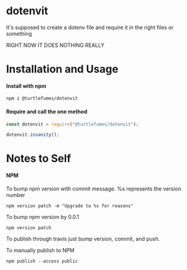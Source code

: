 # dotenvit
It's supposed to create a dotenv file and require it in the right files or something

RIGHT NOW IT DOES NOTHING REALLY

# Installation and Usage

#### Install with npm 

```
npm i @turtlefumes/dotenvit
```

#### Require and call the one method
``` javascript
const dotenvit = require("@turtlefumes/dotenvit");

dotenvit.insanity();

```

# Notes to Self

#### NPM
To bump npm version with commit message.  %s represents the version number
```
npm version patch -m "Upgrade to %s for reasons"
```
To bump npm version by 0.0.1
```
npm version patch
```

To publish through travis just bump version, commit, and push.


To manually publish to NPM
```
npm publish --access public
```
